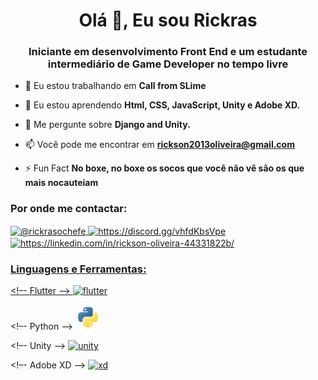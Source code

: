<h1 align="center">Olá 👋, Eu sou Rickras</h1>
<h3 align="center">Iniciante em desenvolvimento Front End e um estudante intermediário de Game Developer no tempo livre</h3>

- 🔭 Eu estou trabalhando em **Call from SLime**

- 🌱 Eu estou aprendendo **Html, CSS, JavaScript, Unity e Adobe XD.**

- 💬 Me pergunte sobre **Django and Unity.**

- 📫 Você pode me encontrar em **rickson2013oliveira@gmail.com**

- ⚡ Fun Fact **No boxe, no boxe os socos que você não vê são os que mais nocauteiam**

<h3 align="left">Por onde me contactar:</h3>
<p align="left">
<a href="https://instagram.com/@rickrasochefe" target="blank"><img align="center" src="https://raw.githubusercontent.com/rahuldkjain/github-profile-readme-generator/master/src/images/icons/Social/instagram.svg" alt="@rickrasochefe" height="30" width="40" />
<a href="https://discord.gg/https://discord.gg/vhfdKbsVpe" target="blank"><img align="center" src="https://raw.githubusercontent.com/rahuldkjain/github-profile-readme-generator/master/src/images/icons/Social/discord.svg" alt="https://discord.gg/vhfdKbsVpe" height="30" width="40" />
<a href="https://www.linkedin.com/in/rickson-oliveira-44331822b/" target="blank"><img align="center" src="https://cdn.jsdelivr.net/gh/devicons/devicon/icons/linkedin/linkedin-original.svg" alt="https://linkedin.com/in/rickson-oliveira-44331822b/" height="30" width="40" />
</p>


<h3 align="left">Linguagens e Ferramentas:</h3>
<p align="left"> 

<!–- Flutter -–>
<a href="https://flutter.dev" target="_blank" rel="noreferrer"> 
<img src="https://www.vectorlogo.zone/logos/flutterio/flutterio-icon.svg" alt="flutter" width="40" height="40"/> 
</a> 


<!–- Python -–>
<a href="https://www.python.org" target="_blank" rel="noreferrer"> 
<img src="https://raw.githubusercontent.com/devicons/devicon/master/icons/python/python-original.svg" alt="python" width="40" height="40"/> </a> 

<!–- Unity -–>
<a href="https://unity.com/" target="_blank" rel="noreferrer"> 
<img src="https://www.vectorlogo.zone/logos/unity3d/unity3d-icon.svg" alt="unity" width="40" height="40" padding="0px 15px"/> 
</a> 

<!–- Adobe XD -–>
<a href="https://www.adobe.com/products/xd.html" target="_blank" rel="noreferrer"> 
<img src="https://cdn.worldvectorlogo.com/logos/adobe-xd.svg" alt="xd" width="40" height="40"/> 
</a> 
</p>

